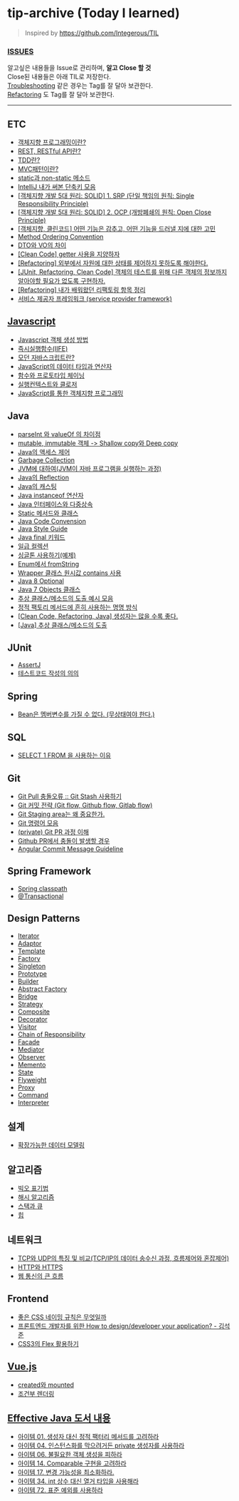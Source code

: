 # tip-archive (Today I learned)
> Inspired by https://github.com/Integerous/TIL  

### [ISSUES](https://github.com/yeoseon/tip-archive/issues)  

알고싶은 내용들을 Issue로 관리하며, **알고 Close 할 것**   
Close된 내용들은 아래 TIL로 저장한다.  
[Troubleshooting](https://github.com/yeoseon/tip-archive/issues?q=is%3Aissue+label%3Atrouble) 같은 경우는 Tag를 잘 달아 보관한다.  
[Refactoring](https://github.com/yeoseon/tip-archive/labels/refactoring) 도 Tag를 잘 달아 보관한다.  

---

## ETC

* [객체지향 프로그래밍이란?](https://github.com/yeoseon/tip-archive/issues/39)  
* [REST, RESTful API란?](https://github.com/yeoseon/tip-archive/issues/78)  
* [TDD란?](https://github.com/yeoseon/tip-archive/issues/79)  
* [MVC패턴이란?](https://github.com/yeoseon/tip-archive/issues/80)  
* [static과 non-static 메소드](https://github.com/yeoseon/tip-archive/issues/87)  
* [IntelliJ 내가 써본 단축키 모음](https://github.com/yeoseon/tip-archive/issues/140)  
* [[객체지향 개발 5대 원리: SOLID] 1. SRP (단일 책임의 원칙: Single Responsibility Principle)](https://github.com/yeoseon/tip-archive/issues/156)  
* [[객체지향 개발 5대 원리: SOLID] 2. OCP (개방폐쇄의 원칙: Open Close Principle)](https://github.com/yeoseon/tip-archive/issues/159)  
* [[객체지향, 클린코드] 어떤 기능은 감추고, 어떤 기능을 드러낼 지에 대한 고민](https://github.com/yeoseon/tip-archive/issues/158)  
* [Method Ordering Convention](https://github.com/yeoseon/tip-archive/issues/162)  
* [DTO와 VO의 차이](https://github.com/yeoseon/tip-archive/issues/167)  
* [[Clean Code] getter 사용을 지양하자](https://github.com/yeoseon/tip-archive/issues/176)  
* [[Refactoring] 외부에서 자원에 대한 상태를 제어하지 못하도록 해야한다.](https://github.com/yeoseon/tip-archive/issues/189)  
* [[JUnit, Refactoring, Clean Code] 객체의 테스트를 위해 다른 객체의 정보까지 알아야할 필요가 없도록 구현하자.](https://github.com/yeoseon/tip-archive/issues/190)  
* [[Refactoring] 내가 배워왔던 리팩토링 항목 정리](https://github.com/yeoseon/tip-archive/issues/196)
* [서비스 제공자 프레임워크 (service provider framework)](https://github.com/yeoseon/tip-archive/issues/197)  

## [Javascript](https://github.com/yeoseon/javascript/blob/master/inside-javascript/README.md)    

* [Javascript 객체 생성 방법](https://github.com/yeoseon/tip-archive/issues/47)  
* [즉시실행함수(IIFE)](https://github.com/yeoseon/tip-archive/issues/43)  
* [모던 자바스크립트란?](https://github.com/yeoseon/tip-archive/issues/40)  
* [JavaScript의 데이터 타입과 연산자](https://github.com/yeoseon/javascript/blob/master/inside-javascript/README.md/#03-%EC%9E%90%EB%B0%94%EC%8A%A4%ED%81%AC%EB%A6%BD%ED%8A%B8-%EB%8D%B0%EC%9D%B4%ED%84%B0-%ED%83%80%EC%9E%85%EA%B3%BC-%EC%97%B0%EC%82%B0%EC%9E%90)  
* [함수와 프로토타입 체이닝](https://github.com/yeoseon/javascript/blob/master/inside-javascript/README.md/#04-%ED%95%A8%EC%88%98%EC%99%80-%ED%94%84%EB%A1%9C%ED%86%A0%ED%83%80%EC%9E%85-%EC%B2%B4%EC%9D%B4%EB%8B%9D)  
* [실행컨텍스트와 클로저](https://github.com/yeoseon/javascript/blob/master/inside-javascript/README.md#05-%EC%8B%A4%ED%96%89-%EC%BB%A8%ED%85%8D%EC%8A%A4%ED%8A%B8%EC%99%80-%ED%81%B4%EB%A1%9C%EC%A0%80)  
* [JavaScript를 통한 객체지향 프로그래밍](https://github.com/yeoseon/javascript/blob/master/inside-javascript/README.md#06-%EA%B0%9D%EC%B2%B4%EC%A7%80%ED%96%A5-%ED%94%84%EB%A1%9C%EA%B7%B8%EB%9E%98%EB%B0%8D)  

## Java  

* [parseInt 와 valueOf 의 차이점](https://github.com/yeoseon/tip-archive/issues/26)  
* [mutable, immutable 객체 -> Shallow copy와 Deep copy](https://github.com/yeoseon/tip-archive/issues/17)  
* [Java의 액세스 제어](https://github.com/yeoseon/tip-archive/issues/49)  
* [Garbage Collection](https://github.com/yeoseon/tip-archive/issues/58)  
* [JVM에 대하여(JVM이 자바 프로그램을 실행하는 과정)](https://github.com/yeoseon/tip-archive/issues/74)  
* [Java의 Reflection](https://github.com/yeoseon/tip-archive/issues/120)  
* [Java의 캐스팅](https://github.com/yeoseon/tip-archive/issues/123)  
* [Java instanceof 연산자](https://github.com/yeoseon/tip-archive/issues/125)  
* [Java 인터페이스와 다중상속](https://github.com/yeoseon/tip-archive/issues/131)  
* [Static 메서드와 클래스](https://github.com/yeoseon/tip-archive/issues/36)  
* [Java Code Convension](https://github.com/yeoseon/tip-archive/issues/152)  
* [Java Style Guide](https://github.com/yeoseon/tip-archive/issues/160)  
* [Java final 키워드](https://github.com/yeoseon/tip-archive/issues/166)  
* [일급 컬렉션](https://github.com/yeoseon/tip-archive/issues/163)  
* [싱글톤 사용하기(예제)](https://github.com/yeoseon/tip-archive/issues/173)  
* [Enum에서 fromString](https://github.com/yeoseon/tip-archive/issues/170)  
* [Wrapper 클래스 원시값 contains 사용](https://github.com/yeoseon/tip-archive/issues/175) 
* [Java 8 Optional](https://github.com/yeoseon/tip-archive/issues/177)  
* [Java 7 Objects 클래스](https://github.com/yeoseon/tip-archive/issues/186)  
* [추상 클래스/메소드의 도출 예시 모음](https://github.com/yeoseon/tip-archive/issues/185)  
* [정적 팩토리 메서드에 흔히 사용하는 명명 방식](https://github.com/yeoseon/tip-archive/issues/198)  
* [[Clean Code, Refactoring, Java] 생성자는 많을 수록 좋다.](https://github.com/yeoseon/tip-archive/issues/191)  
* [[Java] 추상 클래스/메소드의 도출](https://github.com/yeoseon/tip-archive/issues/185)  


## JUnit  

* [AssertJ](https://github.com/yeoseon/tip-archive/issues/142)  
* [테스트코드 작성의 의의](https://github.com/yeoseon/tip-archive/issues/157)  

## Spring  

* [Bean은 멤버변수를 가질 수 없다. (무상태여야 한다.)](https://github.com/yeoseon/tip-archive/issues/137)  

## SQL

* [SELECT 1 FROM 을 사용하는 이유](https://github.com/yeoseon/tip-archive/issues/8)

## Git  

* [Git Pull 충돌오류 :: Git Stash 사용하기](https://github.com/yeoseon/tip-archive/issues/16)  
* [Git 커밋 전략 (Git flow, Github flow, Gitlab flow)](https://github.com/yeoseon/tip-archive/issues/83)  
* [Git Staging area는 왜 중요한가.](https://github.com/yeoseon/tip-archive/issues/85)  
* [Git 명령어 모음](https://github.com/yeoseon/tip-archive/issues/139)  
* [(private) Git PR 과정 이해](https://www.notion.so/yyskr/03-18-Git-38f04633486542409047a0f2284aa4ed)  
* [Github PR에서 충돌이 발생할 경우](https://github.com/yeoseon/tip-archive/issues/147)  
* [Angular Commit Message Guideline](https://github.com/yeoseon/tip-archive/issues/148)  



## Spring Framework  

* [Spring classpath](https://github.com/yeoseon/tip-archive/issues/81)  
* [@Transactional](https://github.com/yeoseon/tip-archive/issues/105)  

## Design Patterns  

* [Iterator](https://github.com/yeoseon/design-patterns/tree/master/Iterator)  
* [Adaptor](https://github.com/yeoseon/design-patterns/tree/master/Adaptor)  
* [Template](https://github.com/yeoseon/design-patterns/tree/master/Template)  
* [Factory](https://github.com/yeoseon/design-patterns/tree/master/Factory)  
* [Singleton](https://github.com/yeoseon/design-patterns/tree/master/Singleton)  
* [Prototype](https://github.com/yeoseon/design-patterns/tree/master/Prototype)  
* [Builder](https://github.com/yeoseon/design-patterns/tree/master/Builder)  
* [Abstract Factory](https://github.com/yeoseon/design-patterns/tree/master/Abstract%20Factory)  
* [Bridge](https://github.com/yeoseon/design-patterns/tree/master/Bridge)  
* [Strategy](https://github.com/yeoseon/design-patterns/tree/master/Strategy)  
* [Composite](https://github.com/yeoseon/design-patterns/tree/master/Composite)  
* [Decorator](https://github.com/yeoseon/design-patterns/tree/master/Decorator)  
* [Visitor](https://github.com/yeoseon/design-patterns/tree/master/Visitor)  
* [Chain of Responsibility](https://github.com/yeoseon/design-patterns/tree/master/Chain%20of%20Responsibility)  
* [Facade](https://github.com/yeoseon/design-patterns/tree/master/Facade)  
* [Mediator](https://github.com/yeoseon/design-patterns/tree/master/Mediator)  
* [Observer](https://github.com/yeoseon/design-patterns/tree/master/Observer)  
* [Memento](https://github.com/yeoseon/design-patterns/tree/master/Memento)  
* [State](https://github.com/yeoseon/design-patterns/tree/master/State)  
* [Flyweight](https://github.com/yeoseon/design-patterns/tree/master/Flyweight)  
* [Proxy](https://github.com/yeoseon/design-patterns/tree/master/Proxy)  
* [Command](https://github.com/yeoseon/design-patterns/tree/master/Command)  
* [Interpreter](https://github.com/yeoseon/design-patterns/tree/master/Interpreter)  

## 설계

* [확장가능한 데이터 모델링](https://github.com/yeoseon/tip-archive/issues/55)  

## 알고리즘  

* [빅오 표기법](https://github.com/yeoseon/algorithm/tree/master/%EA%B0%9C%EB%85%90%EC%A0%95%EB%A6%AC#%EB%B9%85%EC%98%A4-%ED%91%9C%EA%B8%B0%EB%B2%95)  
* [해시 알고리즘](https://github.com/yeoseon/algorithm/tree/master/%EA%B0%9C%EB%85%90%EC%A0%95%EB%A6%AC#%ED%95%B4%EC%8B%9C-%EC%95%8C%EA%B3%A0%EB%A6%AC%EC%A6%98)  
* [스택과 큐](https://github.com/yeoseon/tip-archive/issues/97)  
* [힙](https://github.com/yeoseon/algorithm/tree/master/%EA%B0%9C%EB%85%90%EC%A0%95%EB%A6%AC#%ED%9E%99)  

## 네트워크  

* [TCP와 UDP의 특징 및 비교(TCP/IP의 데이터 송수신 과정, 흐름제어와 혼잡제어)](https://github.com/yeoseon/tip-archive/issues/90)  
* [HTTP와 HTTPS](https://github.com/yeoseon/tip-archive/issues/91)  
* [웹 통신의 큰 흐름](https://github.com/yeoseon/tip-archive/issues/93)  

## Frontend    

* [좋은 CSS 네이밍 규칙은 무엇일까](https://github.com/yeoseon/tip-archive/issues/46)  
* [프론트엔드 개발자를 위한 How to design/developer your application? - 김석준](https://github.com/yeoseon/tip-archive/issues/109)  
* [CSS3의 Flex 활용하기](https://github.com/yeoseon/tip-archive/issues/107)  

## [Vue.js](https://github.com/yeoseon/vuejs-playground)  

* [created와 mounted](https://github.com/yeoseon/tip-archive/issues/119)  
* [조건부 렌더링](https://github.com/yeoseon/tip-archive/issues/135)  


## [Effective Java 도서 내용](https://github.com/yeoseon/effective-java/blob/master/README.md)  

* [아이템 01. 생성자 대신 정적 팩터리 메서드를 고려하라](https://github.com/yeoseon/book__effective-java#%EC%95%84%EC%9D%B4%ED%85%9C-01-%EC%83%9D%EC%84%B1%EC%9E%90-%EB%8C%80%EC%8B%A0-%EC%A0%95%EC%A0%81-%ED%8C%A9%ED%84%B0%EB%A6%AC-%EB%A9%94%EC%84%9C%EB%93%9C%EB%A5%BC-%EA%B3%A0%EB%A0%A4%ED%95%98%EB%9D%BC)  
* [아이템 04. 인스턴스화를 막으려거든 private 생성자를 사용하라](https://github.com/yeoseon/book__effective-java#%EC%95%84%EC%9D%B4%ED%85%9C-04-%EC%9D%B8%EC%8A%A4%ED%84%B4%EC%8A%A4%ED%99%94%EB%A5%BC-%EB%A7%89%EC%9C%BC%EB%A0%A4%EA%B1%B0%EB%93%A0-private-%EC%83%9D%EC%84%B1%EC%9E%90%EB%A5%BC-%EC%82%AC%EC%9A%A9%ED%95%98%EB%9D%BC)  
* [아이템 06. 불필요한 객체 생성을 피하라](https://github.com/yeoseon/book__effective-java#%EC%95%84%EC%9D%B4%ED%85%9C-06-%EB%B6%88%ED%95%84%EC%9A%94%ED%95%9C-%EA%B0%9D%EC%B2%B4-%EC%83%9D%EC%84%B1%EC%9D%84-%ED%94%BC%ED%95%98%EB%9D%BC)  
* [아이템 14. Comparable 구현을 고려하라](https://github.com/yeoseon/effective-java#%EC%95%84%EC%9D%B4%ED%85%9C-14-comparable-%EA%B5%AC%ED%98%84%EC%9D%84-%EA%B3%A0%EB%A0%A4%ED%95%98%EB%9D%BC)  
* [아이템 17. 변경 가능성을 최소화하라.](https://github.com/yeoseon/book__effective-java/blob/master/README.md#%EC%95%84%EC%9D%B4%ED%85%9C-17-%EB%B3%80%EA%B2%BD-%EA%B0%80%EB%8A%A5%EC%84%B1%EC%9D%84-%EC%B5%9C%EC%86%8C%ED%99%94%ED%95%98%EB%9D%BC)  
* [아이템 34. int 상수 대신 열거 타입을 사용해라](https://github.com/yeoseon/effective-java#int-%EC%83%81%EC%88%98-%EB%8C%80%EC%8B%A0-%EC%97%B4%EA%B1%B0-%ED%83%80%EC%9E%85%EC%9D%84-%EC%82%AC%EC%9A%A9%ED%95%B4%EB%9D%BC)  
* [아이템 72. 표준 예외를 사용하라](https://github.com/yeoseon/book__effective-java#%EC%95%84%EC%9D%B4%ED%85%9C-72-%ED%91%9C%EC%A4%80-%EC%98%88%EC%99%B8%EB%A5%BC-%EC%82%AC%EC%9A%A9%ED%95%98%EB%9D%BC)  

